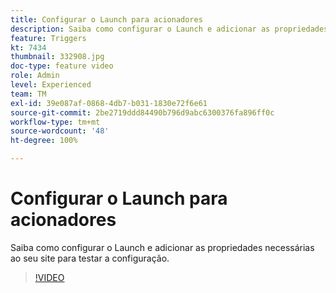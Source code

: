 ```yaml
---
title: Configurar o Launch para acionadores
description: Saiba como configurar o Launch e adicionar as propriedades necessárias ao seu site para testar a configuração.
feature: Triggers
kt: 7434
thumbnail: 332908.jpg
doc-type: feature video
role: Admin
level: Experienced
team: TM
exl-id: 39e087af-0868-4db7-b031-1830e72f6e61
source-git-commit: 2be2719ddd84490b796d9abc6300376fa896ff0c
workflow-type: tm+mt
source-wordcount: '48'
ht-degree: 100%

---
```


# Configurar o Launch para acionadores

Saiba como configurar o Launch e adicionar as propriedades necessárias ao seu site para testar a configuração.

>[!VIDEO](https://video.tv.adobe.com/v/332908?quality=12)
